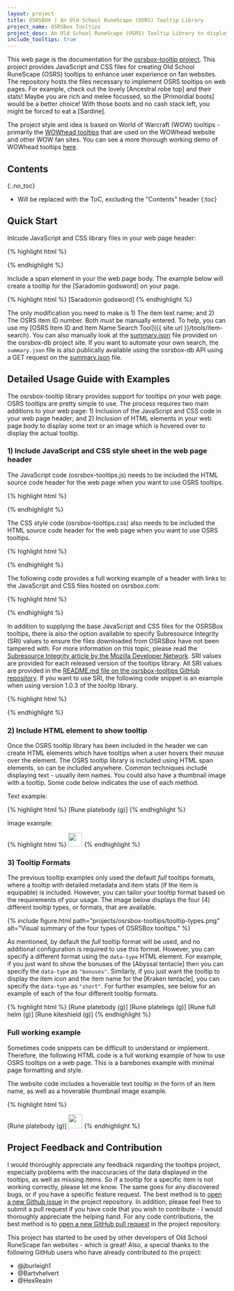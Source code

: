 ```yaml
---
layout: project
title: OSRSBOX | An Old School RuneScape (OSRS) Tooltip Library
project_name: OSRSBox Tooltips
project_desc: An Old School RuneScape (OSRS) Tooltip Library to display tooltips for OSRS items on mouse hover
include_tooltips: true
---
```


This web page is the documentation for the [osrsbox-tooltip project](https://github.com/osrsbox/osrsbox-tooltips). This project provides JavaScript and CSS files for creating Old School RuneScape (OSRS) tooltips to enhance user experience on fan websites. The repository hosts the files necessary to implement OSRS tooltips on web pages. For example, check out the lovely <span class="osrstooltip" id='21021' title='Please wait ...'>[Ancestral robe top]</span> and their stats! Maybe you are rich and melee focussed, so the <span class="osrstooltip" id='13239' title='Please wait ...'>[Primordial boots]</span> would be a better choice! With those boots and no cash stack left, you might be forced to eat a <span class="osrstooltip" id='325' title='Please wait ...'>[Sardine]</span>.

The project style and idea is based on World of Warcraft (WOW) tooltips - primarily the [WOWhead tooltips](http://www.wowhead.com/tooltips) that are used on the WOWhead website and other WOW fan sites. You can see a more thorough working demo of WOWhead tooltips [here](http://wow.zamimg.com/widgets/power/demo.html).

## Contents
{:.no_toc}

* Will be replaced with the ToC, excluding the "Contents" header
{:toc}

## Quick Start

Inlcude JavaScript and CSS library files in your web page header:

{% highlight html %}
<head>
  <link rel="stylesheet" type="text/css" href="https://www.osrsbox.com/osrsbox-tooltips/osrsbox-tooltips.css">
  <script type="text/javascript" src="https://www.osrsbox.com/osrsbox-tooltips/osrsbox-tooltips.js"></script>
</head>
{% endhighlight %}

Include a span element in your the web page body. The example below will create a tooltip for the <span class="osrstooltip" id='11806' title='Please wait ...'>[Saradomin godsword]</span> on your page.

{% highlight html %}
<span class="osrstooltip" id='11806' title='Please wait ...'>[Saradomin godsword]</span>
{% endhighlight %}

The only modification you need to make is 1) The item text name; and 2) The OSRS item ID number. Both must be manually entered. To help, you can use my [OSRS Item ID and Item Name Search Tool]({{ site.url }}/tools/item-search). You can also manually look at the [summary.json](https://github.com/osrsbox/osrsbox-db/blob/master/docs/items-summary.json) file provided on the osrsbox-db project site. If you want to automate your own search, the `summary.json` file is also publically available using the osrsbox-db API using a GET request on the [summary.json](https://github.com/osrsbox/osrsbox-db/blob/master/docs/items-summary.json) file.

## Detailed Usage Guide with Examples

The osrsbox-tooltip library provides support for tooltips on your web page. OSRS tooltips are pretty simple to use. The process requires two main additions to your web page: 1) Inclusion of the JavaScript and CSS code in your web page header; and 2) Inclusion of HTML elements in your web page body to display some text or an image which is hovered over to display the actual tooltip.

### 1) Include JavaScript and CSS style sheet in the web page header

The JavaScript code (osrsbox-tooltips.js) needs to be included the HTML source code header for the web page when you want to use OSRS tooltips.

{% highlight html %}
<script type="text/javascript" src="https://www.osrsbox.com/osrsbox-tooltips/osrsbox-tooltips.js"></script>
{% endhighlight %}

The CSS style code (osrsbox-tooltips.css) also needs to be included the HTML source code header for the web page when you want to use OSRS tooltips.

{% highlight html %}
<link rel="stylesheet" type="text/css" href="https://www.osrsbox.com/osrsbox-tooltips/osrsbox-tooltips.css">
{% endhighlight %}

The following code provides a full working example of a header with links to the JavaScript and CSS files hosted on osrsbox.com:

{% highlight html %}
<head>
  <link rel="stylesheet" type="text/css" href="https://www.osrsbox.com/osrsbox-tooltips/osrsbox-tooltips.css">
  <script type="text/javascript" src="https://www.osrsbox.com/osrsbox-tooltips/osrsbox-tooltips.js"></script>
</head>
{% endhighlight %}

In addition to supplying the base JavaScript and CSS files for the OSRSBox tooltips, there is also the option available to specify Subresource Integrity (SRI) values to ensure the files downloaded from OSRSBox have not been tampered with. For more information on this topic, please read the [Subresource Integrity article by the Mozilla Developer Network](https://developer.mozilla.org/en-US/docs/Web/Security/Subresource_Integrity). SRI values are provided for each released version of the tooltips library. All SRI values are provided in the [README.md file on the osrsbox-tooltips GitHub repository](https://github.com/osrsbox/osrsbox-tooltips). If you want to use SRI, the following code snippet is an example when using version 1.0.3 of the tooltip library.

{% highlight html %}
<head>
  <link rel="stylesheet" type="text/css" href="https://www.osrsbox.com/osrsbox-tooltips/osrsbox-tooltips_1.0.3.min.css" integrity="sha384-9mY6KMmSmxJ+swWAGPYvmY+El1r2PucSe81+ZMMb1yeu2G7d9xmnB/B5mSaz4r4s" crossorigin="anonymous">
  <script type="text/javascript" src="https://www.osrsbox.com/osrsbox-tooltips/osrsbox-tooltips_1.0.3.min.js" integrity="sha384-pgVu9tb6SJRGSVFeXBOlMSsLB88OhsqYscMOL4GvMxezQhjo04Uz/rcOdT4hBApx" crossorigin="anonymous"></script>
</head>
{% endhighlight %}

### 2) Include HTML element to show tooltip

Once the OSRS tooltip library has been included in the header we can create HTML elements which have tooltips when a user hovers their mouse over the element. The OSRS tooltip library is included using HTML span elements, so can be included anywhere. Common techniques include displaying text - usually item names. You could also have a thumbnail image with a tooltip. Some code below indicates the use of each method.

Text example:

{% highlight html %}
<span class="osrstooltip" id='2615' title='Please wait ...'>[Rune platebody (g)]</span>
{% endhighlight %}

Image example:

{% highlight html %}
<span class="osrstooltip" id='2617' title='Please wait ...'><img class="" height="32" width="32" src="https://www.osrsbox.com/osrsbox-db/items-icons/2617.png"></span>
{% endhighlight %}

### 3) Tooltip Formats

The previous tooltip examples only used the default _full_ tooltips formats, where a tooltip with detailed metadata and item stats (if the item is equipable) is included. However, you can tailor your tooltip format based on the requirements of your usage. The image below displays the four (4) different tooltip types, or formats, that are available.

{% include figure.html path="projects/osrsbox-tooltips/tooltip-types.png" alt="Visual summary of the four types of OSRSBox tooltips." %}

As mentioned, by default the _full_ tooltip format will be used, and no additional configuration is required to use this format. However, you can specify a different format using the `data-type` HTML element. For example, if you just want to show the bonuses of the <span class="osrstooltip" id='12006' data-type="bonuses" title='Please wait ...'>[Abyssal tentacle]</span> then you can specify the `data-type` as `"bonuses"`. Similarly, if you just want the tooltip to display the item icon and the item name for the <span class="osrstooltip" id='12004' data-type="short" title='Please wait ...'>[Kraken tentacle]</span>, you can specify the `data-type` as `"short"`. For further examples, see below for an example of each of the four different tooltip formats.

{% highlight html %}
<span class="osrstooltip" id='2615' data-type="full" title='Please wait ...'>[Rune platebody (g)]</span>
<span class="osrstooltip" id='2617' data-type="half" title='Please wait ...'>[Rune platelegs (g)]</span>
<span class="osrstooltip" id='2619' data-type="short" title='Please wait ...'>[Rune full helm (g)]</span>
<span class="osrstooltip" id='2621' data-type="bonuses" title='Please wait ...'>[Rune kiteshield (g)]</span>
{% endhighlight %}

### Full working example

Sometimes code snippets can be difficult to understand or implement. Therefore, the following HTML code is a full working example of how to use OSRS tooltips on a web page. This is a barebones example with minimal page formatting and style. 

The website code includes a hoverable text tooltip in the form of an item name, as well as a hoverable thumbnail image example. 

{% highlight html %}
<!DOCTYPE html>
<html>
<head>
  <title>OSRSBOX | Simple HTML Example using OSRS Tooltips by PH01L</title>
  <!-- External links to osrsbox-tooltip library (JS and CSS) -->
  <link rel="stylesheet" type="text/css" href="https://www.osrsbox.com/osrsbox-tooltips/osrsbox-tooltips.css">
  <script type="text/javascript" src="https://www.osrsbox.com/osrsbox-tooltips/osrsbox-tooltips.js"></script>
</head>
<body>
  <span class="osrstooltip" id='2615' title='Please wait ...'>[Rune platebody (g)]</span>
  <span class="osrstooltip" id='2617' title='Please wait ...'><img class="" height="32" width="32" src="https://www.osrsbox.com/osrsbox-db/items-icons/2617.png"></span>
</body>
</html>
{% endhighlight %}

## Project Feedback and Contribution

I would thoroughly appreciate any feedback regarding the tooltips project, especially problems with the inaccuracies of the data displayed in the tooltips, as well as missing items. So if a tooltip for a specific item is not working correctly, please let me know. The same goes for any discovered bugs, or if you have a specific feature request. The best method is to [open a new Github issue](https://github.com/osrsbox/osrsbox-tooltips/issues) in the project repository. In addition, please feel free to submit a pull request if you have code that you wish to contribute - I would thoroughly appreciate the helping hand. For any code contributions, the best method is to [open a new GitHub pull request](https://github.com/osrsbox/osrsbox-tooltips/pulls) in the project repository.

This project has started to be used by other developers of Old School RuneScape fan websites - which is great! Also, a special thanks to the following GitHub users who have already contributed to the project:

- @jburleigh1
- @Bartvhelvert
- @HexRealm